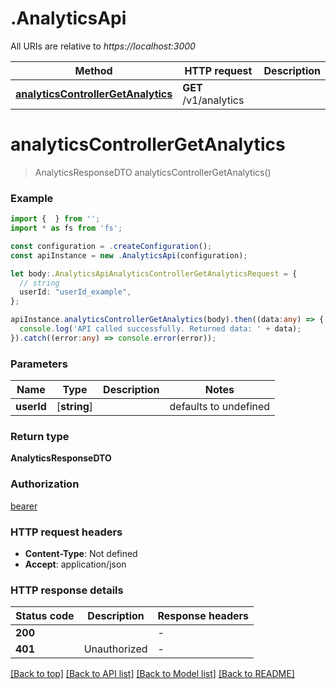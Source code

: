 # .AnalyticsApi

All URIs are relative to *https://localhost:3000*

Method | HTTP request | Description
------------- | ------------- | -------------
[**analyticsControllerGetAnalytics**](AnalyticsApi.md#analyticsControllerGetAnalytics) | **GET** /v1/analytics | 


# **analyticsControllerGetAnalytics**
> AnalyticsResponseDTO analyticsControllerGetAnalytics()


### Example


```typescript
import {  } from '';
import * as fs from 'fs';

const configuration = .createConfiguration();
const apiInstance = new .AnalyticsApi(configuration);

let body:.AnalyticsApiAnalyticsControllerGetAnalyticsRequest = {
  // string
  userId: "userId_example",
};

apiInstance.analyticsControllerGetAnalytics(body).then((data:any) => {
  console.log('API called successfully. Returned data: ' + data);
}).catch((error:any) => console.error(error));
```


### Parameters

Name | Type | Description  | Notes
------------- | ------------- | ------------- | -------------
 **userId** | [**string**] |  | defaults to undefined


### Return type

**AnalyticsResponseDTO**

### Authorization

[bearer](README.md#bearer)

### HTTP request headers

 - **Content-Type**: Not defined
 - **Accept**: application/json


### HTTP response details
| Status code | Description | Response headers |
|-------------|-------------|------------------|
**200** |  |  -  |
**401** | Unauthorized |  -  |

[[Back to top]](#) [[Back to API list]](README.md#documentation-for-api-endpoints) [[Back to Model list]](README.md#documentation-for-models) [[Back to README]](README.md)


